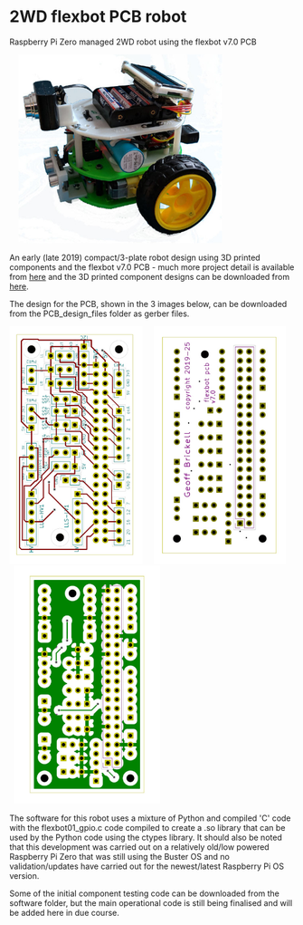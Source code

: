 # 2WD flexbot PCB robot
Raspberry Pi Zero managed 2WD robot using the flexbot v7.0 PCB

&nbsp; &nbsp; <img src="images\2WD_robot.jpg" width="360" height="333">

An early (late 2019) compact/3-plate robot design using 3D printed components and the flexbot v7.0 PCB - much more project detail is available from [here](https://onlinedevices.org.uk/RPi_flexbot_PCB_2WD_robot) and the 3D printed component designs can be downloaded from [here](https://www.printables.com/model/1267019-raspberry-pi-2wd-flexbot-robot).

The design for the PCB, shown in the 3 images below, can be downloaded from the PCB_design_files folder as gerber files.

<img src="images\flexbot_PCB07_front01_400w.jpg" width="235" height="420"> &nbsp; &nbsp; <img src="images\flexbot_PCB07_back02_400w.jpg" width="234" height="420">  &nbsp; &nbsp; <img src="images\flexbot_PCB07_back01_400w.jpg" width="258" height="420">

The software for this robot uses a mixture of Python and compiled 'C' code with the flexbot01_gpio.c code compiled to create a .so library that can be used by the Python code using the ctypes library. It should also be noted that this development was carried out on a relatively old/low powered Raspberry Pi Zero that was still using the Buster OS and no validation/updates have carried out for the newest/latest Raspberry Pi OS version.

 Some of the initial component testing code can be downloaded from the software folder, but the main operational code is still being finalised and will be added here in due course.
